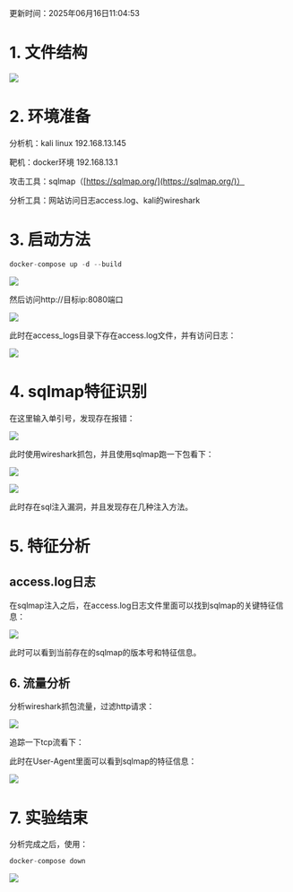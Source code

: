 更新时间：2025年06月16日11:04:53



# 1. 文件结构
![](https://cdn.nlark.com/yuque/0/2025/png/8378754/1750083444055-abf43b03-dd38-4739-8c70-bf94b2a2ac76.png)

# 2. 环境准备
分析机：kali linux  192.168.13.145 

靶机：docker环境 192.168.13.1

攻击工具：sqlmap（[https://sqlmap.org/](https://sqlmap.org/)）

分析工具：网站访问日志access.log、kali的wireshark



# 3. 启动方法
```python
docker-compose up -d --build
```



![](https://cdn.nlark.com/yuque/0/2025/png/8378754/1750082472631-66f50771-3023-4f04-9029-cadbbcd71996.png)





然后访问http://目标ip:8080端口



![](https://cdn.nlark.com/yuque/0/2025/png/8378754/1750082483495-84e56174-6622-447c-8942-718b9dc722c2.png)

此时在access_logs目录下存在access.log文件，并有访问日志：



![](https://cdn.nlark.com/yuque/0/2025/png/8378754/1750082724381-21f506c1-0a85-4027-8179-0580423c13eb.png)

# 4. sqlmap特征识别
在这里输入单引号，发现存在报错：



![](https://cdn.nlark.com/yuque/0/2025/png/8378754/1750082528201-6c0b9377-75dd-4bf2-8c3a-6ba6b421aa9c.png)



此时使用wireshark抓包，并且使用sqlmap跑一下包看下：



![](https://cdn.nlark.com/yuque/0/2025/png/8378754/1750082829876-263bb5a8-a06e-4cdb-b1b8-9b067a6ea168.png)



![](https://cdn.nlark.com/yuque/0/2025/png/8378754/1750082840528-c9aebae0-6129-47b1-a8f0-cec1b010026e.png)



此时存在sql注入漏洞，并且发现存在几种注入方法。

# 5. 特征分析
## access.log日志
在sqlmap注入之后，在access.log日志文件里面可以找到sqlmap的关键特征信息：





![](https://cdn.nlark.com/yuque/0/2025/png/8378754/1750082937801-c498c5a6-a77b-401b-bedf-e3c5ee84b85d.png)





此时可以看到当前存在的sqlmap的版本号和特征信息。

## 6. 流量分析
分析wireshark抓包流量，过滤http请求：





![](https://cdn.nlark.com/yuque/0/2025/png/8378754/1750083013572-7af5aeee-eab9-44be-b344-912dad2b3e69.png)



追踪一下tcp流看下：

此时在User-Agent里面可以看到sqlmap的特征信息：

![](https://cdn.nlark.com/yuque/0/2025/png/8378754/1750083041213-b11d6705-2cb2-4ce0-b302-5b1cc2d023d8.png)



# 7. 实验结束
分析完成之后，使用：

```python
docker-compose down
```





![](https://cdn.nlark.com/yuque/0/2025/png/8378754/1750083370044-9b1a94ee-17f0-4b67-bbcb-f613b73c99fa.png)


